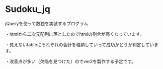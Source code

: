 # Sudoku_jq
jQueryを使って数独を実装するプログラム

・htmlから二次元配列に落としたのでhtmlの割合が高くなっています。

・見えないtableにそれぞれの合計を格納していって成功かどうか判定しています。

・改善点が多い（欠陥を見つけた）のでver2を製作する予定です。
